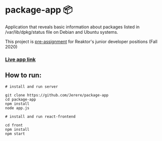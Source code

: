 # package-app 📦

Application that reveals basic information about packages listed in /var/lib/dpkg/status file on Debian and Ubuntu systems.

This project is <a href='https://www.reaktor.com/junior-dev-assignment/'>pre-assignment</a> for Reaktor's junior developer positions (Fall 2020)

### <a href='https://package-app-2020.herokuapp.com/'>Live app link</a>

## How to run:

```
# install and run server

git clone https://github.com/Jerere/package-app
cd package-app
npm install
node app.js

# install and run react-frontend

cd front
npm install
npm start
```
